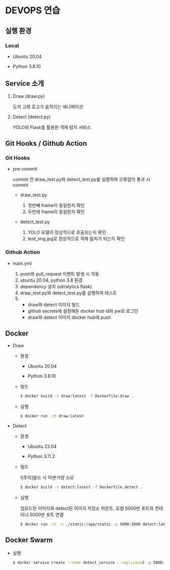 # DEVOPS 연습

## 실행 환경

### Local
- Ubuntu 20.04

- Python 3.8.10

## Service 소개
1. Draw (draw.py)

    도커 고래 로고가 움직이는 애니메이션

2. Detect (detect.py)

    YOLO와 Flask를 활용한 객체 탐지 서비스

## Git Hooks / Github Action

### Git Hooks
- pre-commit
    
    commit 전 draw_test.py와 detect_test.py를 실행하여 오류없이 통과 시 commit

    - draw_test.py

        1. 첫번째 frame이 동일한지 확인
        2. 두번재 frame이 동일한지 확인

    - detect_test.py

        1. YOLO 모델이 정상적으로 호출되는지 확인
        2. test_img.jpg로 정상적으로 객체 탐지가 되는지 확인
        

### Github Action

- main.yml

    1. push와 pull_request 이벤트 발생 시 작동
    2. ubuntu 20.04, python 3.8 환경
    3. dependency 설치 (ultralytics flask)
    4. draw_test.py와 detect_test.py를 실행하여 테스트
    5. 
        - draw와 detect 이미지 빌드
        - github secrets에 설정해둔 docker hub id와 pw로 로그인
        - draw와 detect 이미지 docker hub에 push

## Docker

- Draw
    - 환경
        - Ubuntu 20.04

        - Python 3.8.10

    - 빌드
        ```bash
        $ docker build -t draw:latest -f Dockerfile.draw .
        ```

    - 실행
        ```bash
        $ docker run -it draw:latest
        ```

- Detect
    - 환경
        - Ubuntu 23.04

        - Python 3.11.2
    - 빌드

        ![주의]빌드 시 10분가량 소모 
        ```bash
        $ docker build -t detect:latest -f Dockerfile.detect .
        ```

    - 실행

        업로드된 이미지와 detect된 이미지 저장소 마운트, 로컬 5000번 포트와 컨테이너 5000번 포트 연결
        ```bash
        $ docker run -it -v ./static:/app/static -p 5000:5000 detect:latest
        ```

 ## Docker Swarm

- 실행
    ```bash
    $ docker service create --name detect_service --replicas=3 -p 5000:5000 --mount type=bind,source=./static,target=/app/static -t -d detect:latest
    ```

